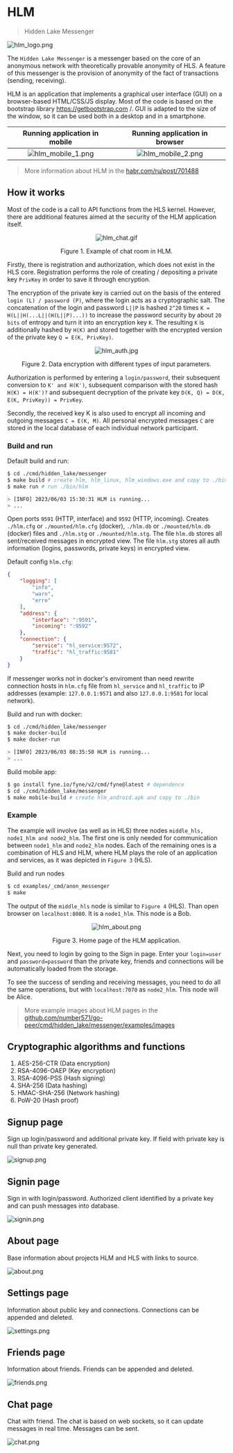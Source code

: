 # HLM

> Hidden Lake Messenger

<img src="../../../images/hlm_logo.png" alt="hlm_logo.png"/>

The `Hidden Lake Messenger` is a messenger based on the core of an anonymous network with theoretically provable anonymity of HLS. A feature of this messenger is the provision of anonymity of the fact of transactions (sending, receiving).

HLM is an application that implements a graphical user interface (GUI) on a browser-based HTML/CSS/JS display. Most of the code is based on the bootstrap library https://getbootstrap.com /. GUI is adapted to the size of the window, so it can be used both in a desktop and in a smartphone.

Running application in mobile  |  Running application in browser
:-----------------------------:|:------------------------------:
![hlm_mobile_1.png](../../../examples/images/hlm_mobile_1.png)  |  ![hlm_mobile_2.png](../../../examples/images/hlm_mobile_2.png)

> More information about HLM in the [habr.com/ru/post/701488](https://habr.com/ru/post/701488/ "Habr HLM")

## How it works

Most of the code is a call to API functions from the HLS kernel. However, there are additional features aimed at the security of the HLM application itself.

<p align="center"><img src="../../../examples/images/hlm_chat.gif" alt="hlm_chat.gif"/></p>
<p align="center">Figure 1. Example of chat room in HLM.</p>

Firstly, there is registration and authorization, which does not exist in the HLS core. Registration performs the role of creating / depositing a private key `PrivKey` in order to save it through encryption. 

The encryption of the private key is carried out on the basis of the entered `login (L) / password (P)`, where the login acts as a cryptographic salt. The concatenation of the login and password `L||P` is hashed `2^20` times `K = H(L||H(...L||(H(L||P)...))` to increase the password security by about `20 bits` of entropy and turn it into an encryption key `K`. The resulting `K` is additionally hashed by `H(K)` and stored together with the encrypted version of the private key `Q = E(K, PrivKey)`.

<p align="center"><img src="../../../examples/images/hlm_auth.jpg" alt="hlm_auth.jpg"/></p>
<p align="center">Figure 2. Data encryption with different types of input parameters.</p>

Authorization is performed by entering a `login/password`, their subsequent conversion to `K' and H(K')`, subsequent comparison with the stored hash `H(K) = H(K')?` and subsequent decryption of the private key `D(K, Q) = D(K, E(K, PrivKey)) = PrivKey`.

Secondly, the received key K is also used to encrypt all incoming and outgoing messages `C = E(K, M)`. All personal encrypted messages `C` are stored in the local database of each individual network participant.

### Build and run

Default build and run:

```bash 
$ cd ./cmd/hidden_lake/messenger
$ make build # create hlm, hlm_linux, hlm_windows.exe and copy to ./bin
$ make run # run ./bin/hlm

> [INFO] 2023/06/03 15:30:31 HLM is running...
> ...
```

Open ports `9591` (HTTP, interface) and `9592` (HTTP, incoming).
Creates `./hlm.cfg` or `./mounted/hlm.cfg` (docker), `./hlm.db` or `./mounted/hlm.db` (docker) files and `./hlm.stg` or `./mounted/hlm.stg`.
The file `hlm.db` stores all sent/received messages in encrypted view. The file `hlm.stg` stores all auth information (logins, passwords, private keys) in encrypted view.

Default config `hlm.cfg`:

```json
{
	"logging": [
		"info",
		"warn",
		"erro"
	],
	"address": {
		"interface": ":9591",
		"incoming": ":9592"
	},
	"connection": {
		"service": "hl_service:9572",
		"traffic": "hl_traffic:9581"
	}
}
```

If messenger works not in docker's enviroment than need rewrite connection hosts in `hlm.cfg` file from `hl_service` and `hl_traffic` to IP addresses (example: `127.0.0.1:9571` and also `127.0.0.1:9581` for local network).

Build and run with docker:

```bash 
$ cd ./cmd/hidden_lake/messenger
$ make docker-build 
$ make docker-run

> [INFO] 2023/06/03 08:35:50 HLM is running...
> ...
```

Build mobile app:

```bash 
$ go install fyne.io/fyne/v2/cmd/fyne@latest # dependence
$ cd ./cmd/hidden_lake/messenger
$ make mobile-build # create hlm_android.apk and copy to ./bin
```

### Example

The example will involve (as well as in HLS) three nodes `middle_hls, node1_hlm and node2_hlm`. The first one is only needed for communication between `node1_hlm` and `node2_hlm` nodes. Each of the remaining ones is a combination of HLS and HLM, where HLM plays the role of an application and services, as it was depicted in `Figure 3` (HLS).

Build and run nodes
```bash
$ cd examples/_cmd/anon_messenger
$ make
```

The output of the `middle_hls` node is similar to `Figure 4` (HLS).
Than open browser on `localhost:8080`. It is a `node1_hlm`. This node is a Bob.

<p align="center"><img src="../../../examples/images/hlm_about.png" alt="hlm_about.png"/></p>
<p align="center">Figure 3. Home page of the HLM application.</p>

Next, you need to login by going to the Sign in page. Enter your `login=user` and `password=password` than the private key, friends and connections will be automatically loaded from the storage.

To see the success of sending and receiving messages, you need to do all the same operations, but with `localhost:7070` as `node2_hlm`. This node will be Alice.

> More example images about HLM pages in the [github.com/number571/go-peer/cmd/hidden_lake/messenger/examples/images](https://github.com/number571/go-peer/tree/master/cmd/hlm/examples/images "Path to HLM images")

## Cryptographic algorithms and functions

1. AES-256-CTR (Data encryption)
2. RSA-4096-OAEP (Key encryption)
3. RSA-4096-PSS (Hash signing)
4. SHA-256 (Data hashing)
5. HMAC-SHA-256 (Network hashing)
6. PoW-20 (Hash proof)

## Signup page

Sign up login/password and additional private key. If field with private key is null than private key generated.

<img src="examples/images/v2/signup.png" alt="signup.png"/>

## Signin page

Sign in with login/password. Authorized client identified by a private key and can push messages into database.

<img src="examples/images/v2/signin.png" alt="signin.png"/>

## About page

Base information about projects HLM and HLS with links to source.

<img src="examples/images/v2/about.png" alt="about.png"/>

## Settings page

Information about public key and connections. Connections can be appended and deleted.

<img src="examples/images/v2/settings.png" alt="settings.png"/>

## Friends page

Information about friends. Friends can be appended and deleted.

<img src="examples/images/v2/friends.png" alt="friends.png"/>

## Chat page

Chat with friend. The chat is based on web sockets, so it can update messages in real time. Messages can be sent.

<img src="examples/images/v2/chat.png" alt="chat.png"/>
